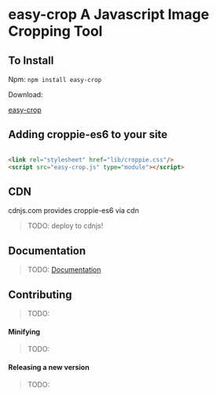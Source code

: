 # easy-crop A Javascript Image Cropping Tool




## To Install

Npm: `npm install easy-crop`

Download:

[easy-crop](https://github.com/hpb-htw/easy-crop)

## Adding croppie-es6 to your site

```html

<link rel="stylesheet" href="lib/croppie.css"/>
<script src="easy-crop.js" type="module"></script>
```

## CDN
cdnjs.com provides croppie-es6 via cdn 

> TODO: deploy to cdnjs!


## Documentation
> TODO: [Documentation](http://TODO)


## Contributing
> TODO: 

#### Minifying
> TODO:

#### Releasing a new version
> TODO: 